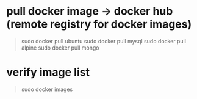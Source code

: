 # pull docker image  -> docker hub (remote registry for docker images)

> sudo docker pull ubuntu
> sudo docker pull mysql
> sudo docker pull alpine
> sudo docker pull mongo


# verify image list
> sudo docker images